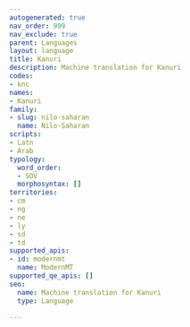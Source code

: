```yaml
---
autogenerated: true
nav_order: 999
nav_exclude: true
parent: Languages
layout: language
title: Kanuri
description: Machine translation for Kanuri
codes:
- knc
names:
- Kanuri
family:
- slug: nilo-saharan
  name: Nilo-Saharan
scripts:
- Latn
- Arab
typology:
  word_order:
  - SOV
  morphosyntax: []
territories:
- cm
- ng
- ne
- ly
- sd
- td
supported_apis:
- id: modernmt
  name: ModernMT
supported_qe_apis: []
seo:
  name: Machine translation for Kanuri
  type: Language

---
```


